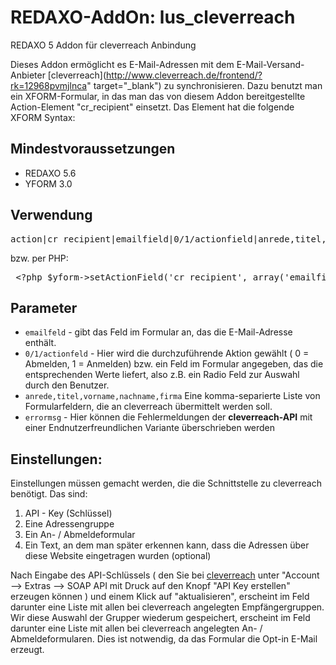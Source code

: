 REDAXO-AddOn:  lus_cleverreach
==================================

REDAXO 5 Addon für cleverreach Anbindung

Dieses Addon ermöglicht es E-Mail-Adressen mit dem E-Mail-Versand-Anbieter [cleverreach](http://www.cleverreach.de/frontend/?rk=12968pvmjlnca" target="_blank") zu synchronisieren.
Dazu benutzt man ein XFORM-Formular, in das man das von diesem Addon bereitgestellte Action-Element "cr_recipient" einsetzt. Das Element hat die folgende XFORM Syntax:
	
Mindestvoraussetzungen
----------------------

* REDAXO 5.6
* YFORM 3.0

Verwendung
----------

<pre>action|cr_recipient|emailfield|0/1/actionfield|anrede,titel,vorname,nachname,firma|errormsg</pre>

bzw. per PHP:

<pre> &lt;?php $yform->setActionField('cr_recipient', array('emailfield', 1, 'anrede,titel,vorname,nachname,firma','Fehler bei der Registrierung')); ?></pre>

Parameter
----------

* `emailfeld` - gibt das Feld im Formular an, das die E-Mail-Adresse enthält.
*  `0/1/actionfeld`	- Hier wird die durchzuführende Aktion gewählt ( 0 = Abmelden, 1 = Anmelden) 
bzw. ein Feld im Formular angegeben, das die entsprechenden Werte liefert, also z.B. ein Radio Feld 
zur Auswahl durch den Benutzer.
* `anrede,titel,vorname,nachname,firma`
Eine komma-separierte Liste von Formularfeldern, die an cleverreach übermittelt werden soll.
* `errormsg` - Hier können die Fehlermeldungen der **cleverreach-API** mit einer Endnutzerfreundlichen Variante überschrieben werden


Einstellungen:
--------------

Einstellungen müssen gemacht werden, die die Schnittstelle zu cleverreach benötigt.
Das sind:

1. API - Key (Schlüssel)
2. Eine Adressengruppe
3. Ein An- / Abmeldeformular
4. Ein Text, an dem man später erkennen kann, dass die Adressen über diese Website eingetragen wurden (optional)
	

Nach Eingabe des API-Schlüssels ( den Sie bei <a href="http://www.cleverreach.de/frontend/?rk=12968pvmjlnca" target="_blank">cleverreach</a> unter "Account --> Extras --> SOAP API mit Druck auf den Knopf "API Key erstellen" erzeugen können ) 
und einem Klick auf "aktualisieren", erscheint im Feld darunter eine Liste mit allen bei cleverreach angelegten Empfängergruppen.
Wir diese Auswahl der Grupper wiederum gespeichert, erscheint im Feld darunter eine Liste mit allen bei cleverreach angelegten An- / Abmeldeformularen. 
Dies ist notwendig, da das Formular die Opt-in E-Mail erzeugt.
	